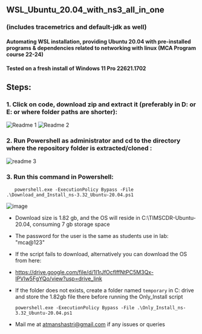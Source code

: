  ## WSL_Ubuntu_20.04_with_ns3_all_in_one 
 ### (includes tracemetrics and default-jdk as well) ###
#### Automating WSL installation, providing Ubuntu 20.04 with pre-installed programs & dependencies related to networking with linux (MCA Program course 22-24) ####
#### Tested on a fresh install of Windows 11 Pro 22621.1702 ####
## Steps: ##

### 1. Click on code, download zip and extract it (preferably in D: or E: or where folder paths are shorter): ###

![Readme 1](https://github.com/Atman-Shastri/WSL_Ubuntu_20.04_with_ns3_all_in_one/assets/126988436/df21ab78-96b0-48b6-b9fb-83afc90f1224)
![Readme 2](https://github.com/Atman-Shastri/WSL_Ubuntu_20.04_with_ns3_all_in_one/assets/126988436/48f9ae6a-ce70-4a78-93d0-3877c4bc3cc8)


### 2. Run Powershell as administrator and cd to the directory where the repository folder is extracted/cloned : ###

![readme 3](https://github.com/Atman-Shastri/WSL_Ubuntu_20.04_with_ns3_all_in_one/assets/126988436/2ec9593a-c447-43b1-92a6-1ac1336b0c5a)

### 3. Run this command in Powershell: ###

       powershell.exe -ExecutionPolicy Bypass -File .\Download_and_Install_ns-3.32_Ubuntu-20.04.ps1
                         
![image](https://github.com/Atman-Shastri/WSL_Ubuntu_20.04_with_ns3_all_in_one/assets/126988436/5a40ea0a-f37b-4c23-8d13-861c106f3e1f)


- Download size is 1.82 gb, and the OS will reside in C:\TIMSCDR-Ubuntu-20.04, consuming 7 gb storage space
- The password for the user is the same as students use in lab: "mca@123"

- If the script fails to download, alternatively you can download the OS from here:
- https://drive.google.com/file/d/1I1rJfOcfIffNtPC5M3Qx-IPVIw5FgYQo/view?usp=drive_link
- If the folder does not exists, create a folder named `temporary` in C: drive and store the 1.82gb file there before running the Only_Install script

      powershell.exe -ExecutionPolicy Bypass -File .\Only_Install_ns-3.32_Ubuntu-20.04.ps1
           
- Mail me at atmanshastri@gmail.com if any issues or queries
